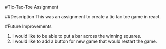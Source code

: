 #Tic-Tac-Toe Assignment

##Description
This was an assignment to create a tic tac toe game in react.

#Future Improvements
1. I would like to be able to put a bar across the winning squares.
2. I would like to add a button for new game that would restart the game.
